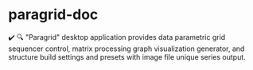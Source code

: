 # paragrid-doc
✔️ 🔍 "Paragrid" desktop application provides data parametric grid sequencer control, matrix processing graph visualization generator, and structure build settings and presets with image file unique series output.
